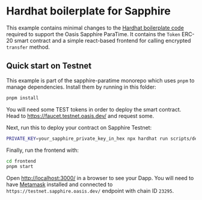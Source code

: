 # Hardhat boilerplate for Sapphire

This example contains minimal changes to the [Hardhat boilerplate code]
required to support the Oasis Sapphire ParaTime. It contains the `Token` ERC-20
smart contract and a simple react-based frontend for calling encrypted
`transfer` method.

## Quick start on Testnet

This example is part of the sapphire-paratime monorepo which uses `pnpm` to
manage dependencies. Install them by running in this folder:

```sh
pnpm install
```

You will need some TEST tokens in order to deploy the smart contract. Head to
https://faucet.testnet.oasis.dev/ and request some.

Next, run this to deploy your contract on Sapphire Testnet:

```sh
PRIVATE_KEY=your_sapphire_private_key_in_hex npx hardhat run scripts/deploy.js --network sapphire-testnet
```

Finally, run the frontend with:

```sh
cd frontend
pnpm start
```

Open [http://localhost:3000/](http://localhost:3000/) in a browser to see your
Dapp. You will need to have [Metamask](https://metamask.io) installed and
connected to `https://testnet.sapphire.oasis.dev/` endpoint with chain ID
`23295`.

[Hardhat boilerplate code]: https://hardhat.org/tutorial
